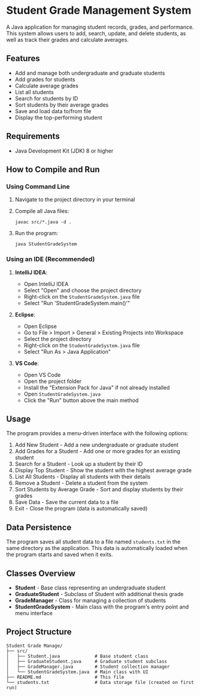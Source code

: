 # Student Grade Management System

A Java application for managing student records, grades, and performance. This system allows users to add, search, update, and delete students, as well as track their grades and calculate averages.

## Features

- Add and manage both undergraduate and graduate students
- Add grades for students
- Calculate average grades
- List all students
- Search for students by ID
- Sort students by their average grades
- Save and load data to/from file
- Display the top-performing student

## Requirements

- Java Development Kit (JDK) 8 or higher

## How to Compile and Run

### Using Command Line

1. Navigate to the project directory in your terminal

2. Compile all Java files:
   ```
   javac src/*.java -d .
   ```

3. Run the program:
   ```
   java StudentGradeSystem
   ```

### Using an IDE (Recommended)

1. **IntelliJ IDEA**:
   - Open IntelliJ IDEA
   - Select "Open" and choose the project directory
   - Right-click on the `StudentGradeSystem.java` file
   - Select "Run 'StudentGradeSystem.main()'"

2. **Eclipse**:
   - Open Eclipse
   - Go to File > Import > General > Existing Projects into Workspace
   - Select the project directory
   - Right-click on the `StudentGradeSystem.java` file
   - Select "Run As > Java Application"

3. **VS Code**:
   - Open VS Code
   - Open the project folder
   - Install the "Extension Pack for Java" if not already installed
   - Open `StudentGradeSystem.java`
   - Click the "Run" button above the main method

## Usage

The program provides a menu-driven interface with the following options:

1. Add New Student - Add a new undergraduate or graduate student
2. Add Grades for a Student - Add one or more grades for an existing student
3. Search for a Student - Look up a student by their ID
4. Display Top Student - Show the student with the highest average grade
5. List All Students - Display all students with their details
6. Remove a Student - Delete a student from the system
7. Sort Students by Average Grade - Sort and display students by their grades
8. Save Data - Save the current data to a file
9. Exit - Close the program (data is automatically saved)

## Data Persistence

The program saves all student data to a file named `students.txt` in the same directory as the application. This data is automatically loaded when the program starts and saved when it exits.

## Classes Overview

- **Student** - Base class representing an undergraduate student
- **GraduateStudent** - Subclass of Student with additional thesis grade
- **GradeManager** - Class for managing a collection of students
- **StudentGradeSystem** - Main class with the program's entry point and menu interface

## Project Structure

```
Student Grade Manage/
├── src/
│   ├── Student.java             # Base student class
│   ├── GraduateStudent.java     # Graduate student subclass
│   ├── GradeManager.java        # Student collection manager
│   └── StudentGradeSystem.java  # Main class with UI
├── README.md                    # This file
└── students.txt                 # Data storage file (created on first run)
``` 